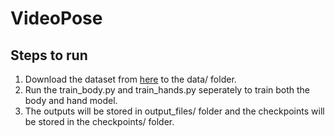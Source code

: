 # VideoPose
## Steps to run
1. Download the dataset from [here](https://drive.google.com/drive/folders/1gWfknqeQm2a0NbVcQzzZz4dJ_Jss64w5?usp=sharing) to the data/ folder. <br>
2. Run the train_body.py and train_hands.py seperately to train both the body and hand model. <br>
3. The outputs will be stored in output_files/ folder and the checkpoints will be stored in the checkpoints/ folder. <br>
 
